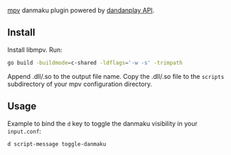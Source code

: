 [mpv](https://mpv.io) danmaku plugin powered by [dandanplay API](https://api.dandanplay.net/swagger/ui/index).

## Install

Install libmpv. Run:

```bash
go build -buildmode=c-shared -ldflags='-w -s' -trimpath
```

Append .dll/.so to the output file name. Copy the .dll/.so file to the `scripts` subdirectory of your mpv configuration directory.

## Usage

Example to bind the `d` key to toggle the danmaku visibility in your `input.conf`:

```
d script-message toggle-danmaku
```
